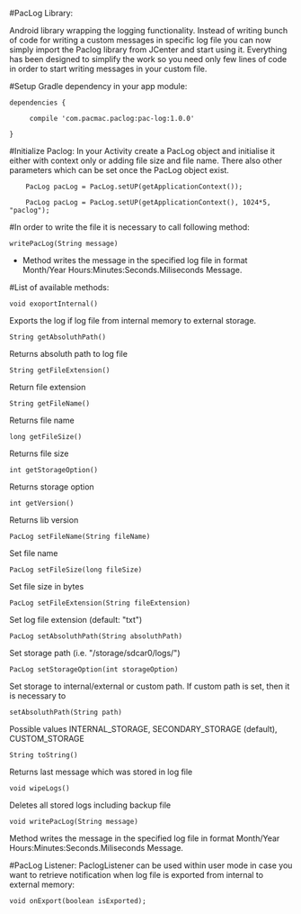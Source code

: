 
#PacLog Library:

Android library wrapping the logging functionality. Instead of writing bunch of code for writing a custom messages in specific log file you can now simply import the Paclog library from JCenter and start using it.
Everything has been designed to simplify the work so you need only few lines of code in order to start writing messages in your custom file.



#Setup Gradle dependency in your app module:

	dependencies {

   		 compile 'com.pacmac.paclog:pac-log:1.0.0'

	}


#Initialize Paclog:
In your Activity create a PacLog object and initialise it either with context only or adding file size and file name. There also other parameters which can be set once the PacLog object exist.

        PacLog pacLog = PacLog.setUP(getApplicationContext());

        PacLog pacLog = PacLog.setUP(getApplicationContext(), 1024*5, "paclog");


#In order to write the file it is necessary to call following method:
  
    writePacLog(String message) 

- Method writes the message in the specified log file in format Month/Year Hours:Minutes:Seconds.Miliseconds Message.


#List of available methods:

    void exoportInternal()
Exports the log if log file from internal memory to external storage.


    String getAbsoluthPath()

Returns absoluth path to log file 


    String getFileExtension()

Return file extension


    String getFileName() 

Returns file name


    long getFileSize()

Returns file size


    int getStorageOption()

Returns storage option


    int getVersion()

Returns lib version


    PacLog setFileName(String fileName) 

Set file name


    PacLog setFileSize(long fileSize) 

Set file size in bytes


    PacLog setFileExtension(String fileExtension)

Set log file extension (default: "txt")


    PacLog setAbsoluthPath(String absoluthPath)

Set storage path (i.e. "/storage/sdcar0/logs/")


    PacLog setStorageOption(int storageOption)

Set storage to internal/external or custom path. If custom path is set, then it is necessary to 


    setAbsoluthPath(String path)

Possible values INTERNAL_STORAGE, SECONDARY_STORAGE (default), CUSTOM_STORAGE


    String toString()

Returns last message which was stored in log file


    void wipeLogs()

Deletes all stored logs including backup file


    void writePacLog(String message) 

Method writes the message in the specified log file in format Month/Year Hours:Minutes:Seconds.Miliseconds Message.


#PacLog Listener:
PaclogListener can be used within user mode in case you want to retrieve notification when log file is exported from internal to external memory:

    void onExport(boolean isExported);

     
